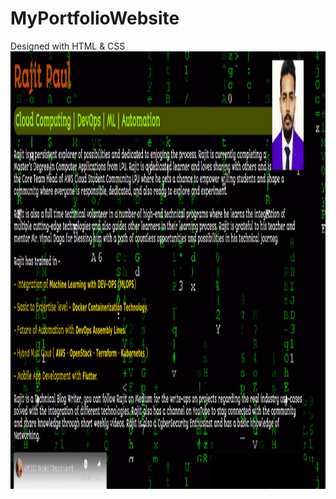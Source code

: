 # MyPortfolioWebsite
Designed with HTML &amp; CSS
<img src="https://raw.githubusercontent.com/RajitPaul11/MyPortfolioWebsite/main/images/MyPortfolio.gif" width=800 height=700>
